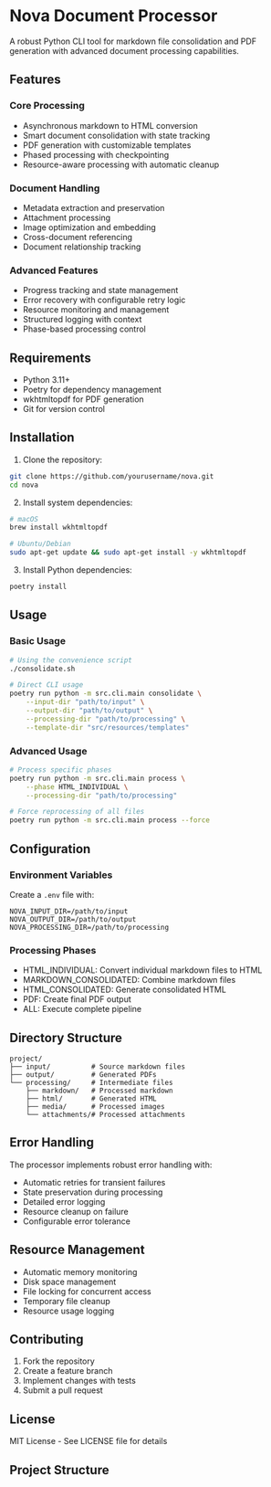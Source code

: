 # Nova Document Processor

A robust Python CLI tool for markdown file consolidation and PDF generation with advanced document processing capabilities.

## Features

### Core Processing
- Asynchronous markdown to HTML conversion
- Smart document consolidation with state tracking
- PDF generation with customizable templates
- Phased processing with checkpointing
- Resource-aware processing with automatic cleanup

### Document Handling
- Metadata extraction and preservation
- Attachment processing
- Image optimization and embedding
- Cross-document referencing
- Document relationship tracking

### Advanced Features
- Progress tracking and state management
- Error recovery with configurable retry logic
- Resource monitoring and management
- Structured logging with context
- Phase-based processing control

## Requirements

- Python 3.11+
- Poetry for dependency management
- wkhtmltopdf for PDF generation
- Git for version control

## Installation

1. Clone the repository:
```bash
git clone https://github.com/yourusername/nova.git
cd nova
```

2. Install system dependencies:
```bash
# macOS
brew install wkhtmltopdf

# Ubuntu/Debian
sudo apt-get update && sudo apt-get install -y wkhtmltopdf
```

3. Install Python dependencies:
```bash
poetry install
```

## Usage

### Basic Usage
```bash
# Using the convenience script
./consolidate.sh

# Direct CLI usage
poetry run python -m src.cli.main consolidate \
    --input-dir "path/to/input" \
    --output-dir "path/to/output" \
    --processing-dir "path/to/processing" \
    --template-dir "src/resources/templates"
```

### Advanced Usage
```bash
# Process specific phases
poetry run python -m src.cli.main process \
    --phase HTML_INDIVIDUAL \
    --processing-dir "path/to/processing"

# Force reprocessing of all files
poetry run python -m src.cli.main process --force
```

## Configuration

### Environment Variables
Create a `.env` file with:
```env
NOVA_INPUT_DIR=/path/to/input
NOVA_OUTPUT_DIR=/path/to/output
NOVA_PROCESSING_DIR=/path/to/processing
```

### Processing Phases
- HTML_INDIVIDUAL: Convert individual markdown files to HTML
- MARKDOWN_CONSOLIDATED: Combine markdown files
- HTML_CONSOLIDATED: Generate consolidated HTML
- PDF: Create final PDF output
- ALL: Execute complete pipeline

## Directory Structure

```
project/
├── input/          # Source markdown files
├── output/         # Generated PDFs
└── processing/     # Intermediate files
    ├── markdown/   # Processed markdown
    ├── html/       # Generated HTML
    ├── media/      # Processed images
    └── attachments/# Processed attachments
```

## Error Handling

The processor implements robust error handling with:
- Automatic retries for transient failures
- State preservation during processing
- Detailed error logging
- Resource cleanup on failure
- Configurable error tolerance

## Resource Management

- Automatic memory monitoring
- Disk space management
- File locking for concurrent access
- Temporary file cleanup
- Resource usage logging

## Contributing

1. Fork the repository
2. Create a feature branch
3. Implement changes with tests
4. Submit a pull request

## License

MIT License - See LICENSE file for details

## Project Structure